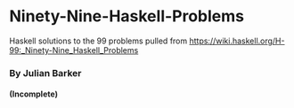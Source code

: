# Ninety-Nine-Haskell-Problems
Haskell solutions to the 99 problems pulled from https://wiki.haskell.org/H-99:_Ninety-Nine_Haskell_Problems
### By Julian Barker

#### (Incomplete)
